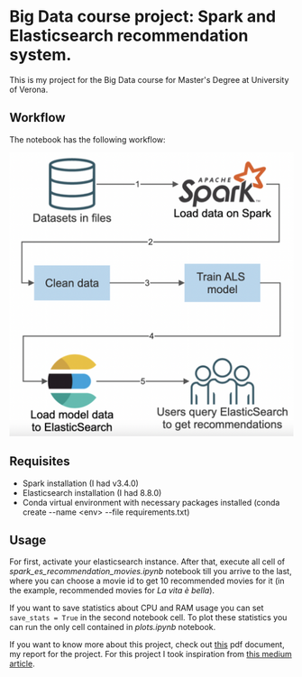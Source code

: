 # Big Data course project: Spark and Elasticsearch recommendation system.

This is my project for the Big Data course for Master's Degree at University of Verona.

## Workflow
The notebook has the following workflow:

![Alt text](spark_es_workflow.png?raw=true "workflow of the notwbook")

## Requisites
- Spark installation (I had v3.4.0)
- Elasticsearch installation (I had 8.8.0)
- Conda virtual environment with necessary packages installed (conda create --name \<env\> --file requirements.txt)

## Usage
For first, activate your elasticsearch instance. After that, execute all cell of *spark_es_recommendation_movies.ipynb* notebook till you arrive to the last, where you can choose a movie id to get 10 recommended movies for it (in the example, recommended movies for *La vita è bella*).

If you want to save statistics about CPU and RAM usage you can set ``save_stats = True`` in the second notebook cell.
To plot these statistics you can run the only cell contained in *plots.ipynb* notebook.

If you want to know more about this project, check out [this](https://docs.google.com/viewer?url=https://github.com/matteomarjanovic/spark-recommender/blob/master/big_data_report.pdf) pdf document, my report for the project.
For this project I took inspiration from [this medium article](https://towardsdatascience.com/building-a-recommendation-system-with-spark-ml-and-elasticsearch-abbd0fb59454).
